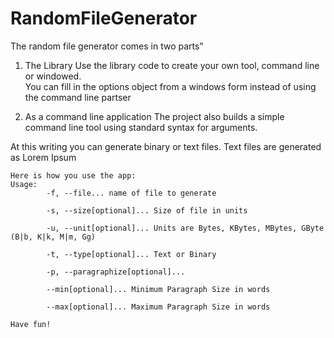 # RandomFileGenerator

The random file generator comes in two parts"

1. The Library
Use the library code to create your own tool, command line or windowed.  
You can fill in the options object from a windows form instead of using the command line partser

2. As a command line application
The project also builds a simple command line tool using standard syntax for arguments.

At this writing you can generate binary or text files.  Text files are generated as Lorem Ipsum


``` CSharp
Here is how you use the app:
Usage:
        -f, --file... name of file to generate

        -s, --size[optional]... Size of file in units

        -u, --unit[optional]... Units are Bytes, KBytes, MBytes, GByte (B|b, K|k, M|m, Gg)

        -t, --type[optional]... Text or Binary

        -p, --paragraphize[optional]...

        --min[optional]... Minimum Paragraph Size in words

        --max[optional]... Maximum Paragraph Size in words

Have fun!

```

